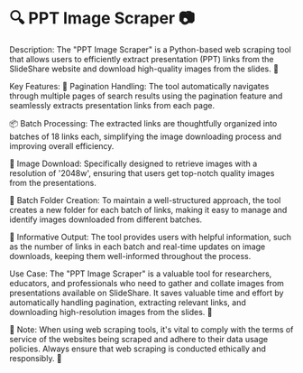 # 🔍 PPT Image Scraper 📷

Description:
The "PPT Image Scraper" is a Python-based web scraping tool that allows users to efficiently extract presentation (PPT) links from the SlideShare website and download high-quality images from the slides. 🎯

Key Features:
📄 Pagination Handling: The tool automatically navigates through multiple pages of search results using the pagination feature and seamlessly extracts presentation links from each page.

📦 Batch Processing: The extracted links are thoughtfully organized into batches of 18 links each, simplifying the image downloading process and improving overall efficiency.

💾 Image Download: Specifically designed to retrieve images with a resolution of '2048w', ensuring that users get top-notch quality images from the presentations.

📁 Batch Folder Creation: To maintain a well-structured approach, the tool creates a new folder for each batch of links, making it easy to manage and identify images downloaded from different batches.

💬 Informative Output: The tool provides users with helpful information, such as the number of links in each batch and real-time updates on image downloads, keeping them well-informed throughout the process.

Use Case:
The "PPT Image Scraper" is a valuable tool for researchers, educators, and professionals who need to gather and collate images from presentations available on SlideShare. It saves valuable time and effort by automatically handling pagination, extracting relevant links, and downloading high-resolution images from the slides. 🚀

📝 Note: When using web scraping tools, it's vital to comply with the terms of service of the websites being scraped and adhere to their data usage policies. Always ensure that web scraping is conducted ethically and responsibly. 🤝


